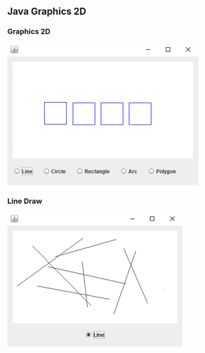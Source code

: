 ## Java Graphics 2D
### Graphics 2D
![](Graphics2D/sample.gif) <br> 
### Line Draw
![](LineDraw/sample.png) <br> 
